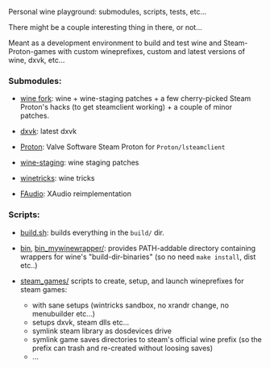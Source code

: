 
Personal wine playground: submodules, scripts, tests, etc...

There might be a couple interesting thing in there, or not...

Meant as a development environment to build and test wine and Steam-Proton-games
with custom wineprefixes, custom and latest versions of wine, dxvk, etc...

### Submodules:

- [wine fork](https://github.com/Gravemind/wine): wine + wine-staging patches +
  a few cherry-picked Steam Proton's hacks (to get steamclient working) + a
  couple of minor patches.

- [dxvk](https://github.com/doitsujin/dxvk): latest dxvk

- [Proton](https://github.com/ValveSoftware/Proton): Valve Software Steam Proton for `Proton/lsteamclient`

- [wine-staging](https://github.com/wine-staging/wine-staging): wine staging patches

- [winetricks](https://github.com/Winetricks/winetricks): wine tricks

- [FAudio](https://github.com/FNA-XNA/FAudio): XAudio reimplementation

### Scripts:

- [build.sh](build.sh): builds everything in the `build/` dir.

- [bin](bin/), [bin_mywinewrapper/](bin_mywinewrapper/): provides PATH-addable
  directory containing wrappers for wine's "build-dir-binaries" (so no need
  `make install`, dist etc..)

- [steam_games/](steam_games/) scripts to create, setup, and launch wineprefixes for steam games:
  - with sane setups (wintricks sandbox, no xrandr change, no menubuilder etc...)
  - setups dxvk, steam dlls etc...
  - symlink steam library as dosdevices drive
  - symlink game saves directories to steam's official wine prefix (so the
    prefix can trash and re-created without loosing saves)
  - ...
